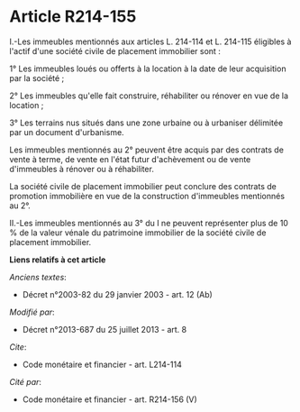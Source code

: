 # Article R214-155

I.-Les immeubles mentionnés aux articles L. 214-114 et L. 214-115 éligibles à l'actif d'une société civile de placement
immobilier sont : 

1° Les immeubles loués ou offerts à la location à la date de leur acquisition par la société ; 

2° Les immeubles qu'elle fait construire, réhabiliter ou rénover en vue de la location ; 

3° Les terrains nus situés dans une zone urbaine ou à urbaniser délimitée par un document d'urbanisme. 

Les immeubles mentionnés au 2° peuvent être acquis par des contrats de vente à terme, de vente en l'état futur d'achèvement
ou de vente d'immeubles à rénover ou à réhabiliter. 

La société civile de placement immobilier peut conclure des contrats de promotion immobilière en vue de la construction
d'immeubles mentionnés au 2°. 

II.-Les immeubles mentionnés au 3° du I ne peuvent représenter plus de 10 % de la valeur vénale du patrimoine immobilier de
la société civile de placement immobilier.

**Liens relatifs à cet article**

_Anciens textes_:

  - Décret n°2003-82 du 29 janvier 2003 - art. 12 (Ab)

_Modifié par_:

  - Décret n°2013-687 du 25 juillet 2013 - art. 8

_Cite_:

  - Code monétaire et financier - art. L214-114

_Cité par_:

  - Code monétaire et financier - art. R214-156 (V)
